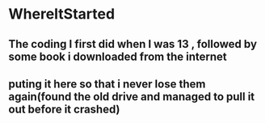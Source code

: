 # WhereItStarted
## The coding I first did when I was 13 , followed by some book i downloaded from the internet

## puting it here so that i never lose them again(found the old drive and managed to pull it out before it crashed)

